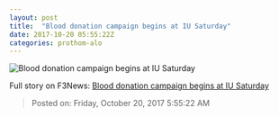 ```yaml
---
layout: post
title:  "Blood donation campaign begins at IU Saturday"
date: 2017-10-20 05:55:22Z
categories: prothom-alo
---
```


![Blood donation campaign begins at IU Saturday](http://en.prothom-alo.com/contents/cache/images/1200x630x1/uploads/media/2017/10/20/984cdd65f061e2c1cc75bbf4e46b18cb-IU.jpg?jadewits_media_id=152699)




Full story on F3News: [Blood donation campaign begins at IU Saturday](http://www.f3nws.com/n/PJyTxF)

> Posted on: Friday, October 20, 2017 5:55:22 AM
